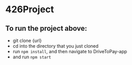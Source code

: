 # 426Project

## To run the project above:

  - git clone {url}
  - cd into the directory that you just cloned
  - run `npm install`, and then navigate to DriveToPay-app
  - and run `npm start`

